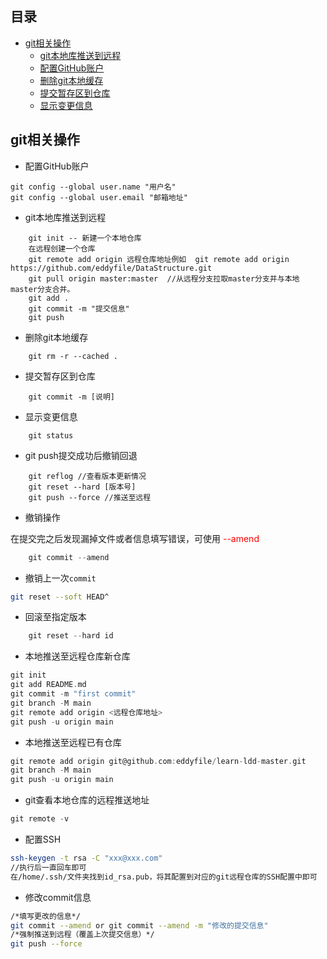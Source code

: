 ## <a name="index"/>目录
* [git相关操作](#title) 
    * [git本地库推送到远程](#git)
    * [配置GitHub账户](#global)
    * [删除git本地缓存](#delete)
    * [提交暂存区到仓库](#commit)
    * [显示变更信息](#status)

## <a name="title"/>git相关操作
* <a name="global">配置GitHub账户
```git
git config --global user.name "用户名"
git config --global user.email "邮箱地址"
```
* <a name="git"/>git本地库推送到远程
```git
    git init -- 新建一个本地仓库
    在远程创建一个仓库
    git remote add origin 远程仓库地址例如  git remote add origin https://github.com/eddyfile/DataStructure.git
    git pull origin master:master  //从远程分支拉取master分支并与本地master分支合并。
    git add .
    git commit -m "提交信息"
    git push
```
* 删除git本地缓存<a name="delete"/>
```git
    git rm -r --cached .
```
* 提交暂存区到仓库<a name="commit"/>
```git
    git commit -m [说明]
```
* 显示变更信息<a name="status"/>
```
    git status
```
* git push提交成功后撤销回退
```
    git reflog //查看版本更新情况
    git reset --hard [版本号]
    git push --force //推送至远程
```

* 撤销操作

在提交完之后发现漏掉文件或者信息填写错误，可使用<font color = red> --amend </font>
```c
    git commit --amend
```

* 撤销上一次`commit`

```bash
git reset --soft HEAD^
```



* 回滚至指定版本

```c
    git reset --hard id
```

* 本地推送至远程仓库新仓库
```c
git init
git add README.md
git commit -m "first commit"
git branch -M main
git remote add origin <远程仓库地址>
git push -u origin main
```

* 本地推送至远程已有仓库
```c
git remote add origin git@github.com:eddyfile/learn-ldd-master.git
git branch -M main
git push -u origin main
```

* git查看本地仓库的远程推送地址
```c
git remote -v
```

* 配置SSH

```bash
ssh-keygen -t rsa -C "xxx@xxx.com"
//执行后一直回车即可
在/home/.ssh/文件夹找到id_rsa.pub，将其配置到对应的git远程仓库的SSH配置中即可
```

* 修改commit信息

```bash
/*填写更改的信息*/
git commit --amend or git commit --amend -m "修改的提交信息"
/*强制推送到远程（覆盖上次提交信息）*/
git push --force
```

